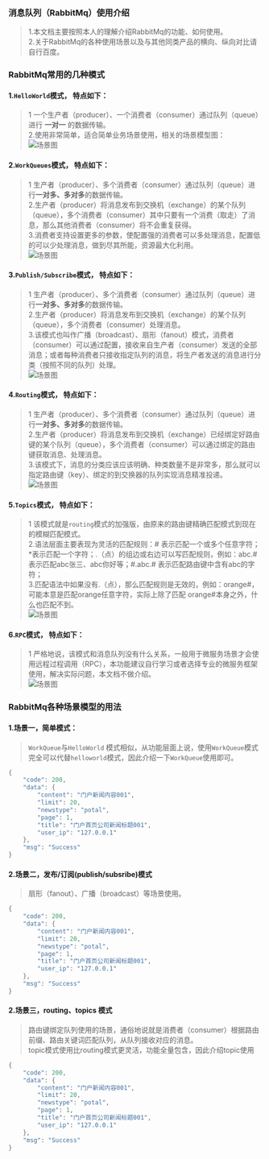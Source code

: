 ### 消息队列（RabbitMq）使用介绍   
>   1.本文档主要按照本人的理解介绍RabbitMq的功能、如何使用。  
>   2.关于RabbitMq的各种使用场景以及与其他同类产品的横向、纵向对比请自行百度。                

### RabbitMq常用的几种模式    
    
####    1.`HelloWorld`模式， 特点如下：   
>   1 一个生产者（producer）、一个消费者（consumer）通过队列（queue）进行 **一对一** 的数据传输。  
>   2.使用非常简单，适合简单业务场景使用，相关的场景模型图：  
>   ![场景图](http://139.196.101.31:2080/images/helloworld.png)  

####    2.`WorkQueues`模式， 特点如下：   
>   1 生产者（producer）、多个消费者（consumer）通过队列（queue）进行**一对多、多对多**的数据传输。  
>   2.生产者（producer）将消息发布到交换机（exchange）的某个队列（queue），多个消费者（consumer）其中只要有一个消费（取走）了消息，那么其他消费者（consumer）将不会重复获得。  
>   3.消费者支持设置更多的参数，使配置强的消费者可以多处理消息，配置低的可以少处理消息，做到尽其所能，资源最大化利用。    
>   ![场景图](http://139.196.101.31:2080/images/workqueue.png)   

####    3.`Publish/Subscribe`模式， 特点如下：   
>   1 生产者（producer）、多个消费者（consumer）通过队列（queue）进行**一对多、多对多**的数据传输。  
>   2.生产者（producer）将消息发布到交换机（exchange）的某个队列（queue），多个消费者（consumer）处理消息。    
>   3.该模式也叫作广播（broadcast）、扇形（fanout）模式，消费者（consumer）可以通过配置，接收来自生产者（consumer）发送的全部消息；或者每种消费者只接收指定队列的消息，将生产者发送的消息进行分类（按照不同的队列）处理。         
>   ![场景图](http://139.196.101.31:2080/images/fanout.png)  

####    4.`Routing`模式， 特点如下：   
>   1 生产者（producer）、多个消费者（consumer）通过队列（queue）进行**一对多、多对多**的数据传输。  
>   2.生产者（producer）将消息发布到交换机（exchange）已经绑定好路由键的某个队列（queue），多个消费者（consumer）可以通过绑定的路由键获取消息、处理消息。    
>   3.该模式下，消息的分类应该应该明确、种类数量不是非常多，那么就可以指定路由键（key）、绑定的到交换器的队列实现消息精准投递。         
>   ![场景图](http://139.196.101.31:2080/images/routing.png)  

####    5.`Topics`模式， 特点如下：   
>   1 该模式就是`routing`模式的加强版，由原来的路由键精确匹配模式到现在的模糊匹配模式。  
>   2.语法层面主要表现为灵活的匹配规则：# 表示匹配一个或多个任意字符；*表示匹配一个字符；.（点）的组边或右边可以写匹配规则，例如：abc.# 表示匹配abc张三、abc你好等；#.abc.# 表示匹配路由键中含有abc的字符；           
>   3.匹配语法中如果没有.（点），那么匹配规则是无效的，例如：orange#，可能本意是匹配orange任意字符，实际上除了匹配 orange#本身之外，什么也匹配不到。   
>   ![场景图](http://139.196.101.31:2080/images/topics.png)  

####    6.`RPC`模式， 特点如下：   
>   1 严格地说，该模式和消息队列没有什么关系，一般用于微服务场景才会使用远程过程调用（RPC），本功能建议自行学习或者选择专业的微服务框架使用，解决实际问题，本文档不做介绍。    
>   ![场景图](http://139.196.101.31:2080/images/rpc.png)  

### RabbitMq各种场景模型的用法  
####  1.场景一，简单模式：      
> `WorkQueue`与`HelloWorld` 模式相似，从功能层面上说，使用`WorkQueue`模式完全可以代替`helloworld`模式，因此介绍一下`WorkQueue`使用即可。  
```go  
{
    "code": 200,
    "data": {
        "content": "门户新闻内容001",
        "limit": 20,
        "newstype": "potal",
        "page": 1,
        "title": "门户首页公司新闻标题001",
        "user_ip": "127.0.0.1"
    },
    "msg": "Success"
}
```  

#### 2.场景二，发布/订阅(publish/subsribe)模式     
>    扇形（fanout）、广播（broadcast）等场景使用。   
```go  
{
    "code": 200,
    "data": {
        "content": "门户新闻内容001",
        "limit": 20,
        "newstype": "potal",
        "page": 1,
        "title": "门户首页公司新闻标题001",
        "user_ip": "127.0.0.1"
    },
    "msg": "Success"
}
```  

#### 2.场景三，routing、topics 模式       
>    路由键绑定队列使用的场景，通俗地说就是消费者（consumer）根据路由前缀、路由关键词匹配队列，从队列接收对应的消息。  
>   topic模式使用比routing模式更灵活，功能全量包含，因此介绍topic使用     
```go  
{
    "code": 200,
    "data": {
        "content": "门户新闻内容001",
        "limit": 20,
        "newstype": "potal",
        "page": 1,
        "title": "门户首页公司新闻标题001",
        "user_ip": "127.0.0.1"
    },
    "msg": "Success"
}
```  